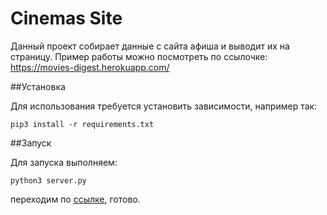 # Cinemas Site

Данный проект собирает данные с сайта афиша и выводит их на страницу. Пример работы можно посмотреть по ссылочке:
https://movies-digest.herokuapp.com/

##Установка

Для использования требуется установить зависимости, например так:

    pip3 install -r requirements.txt
    
##Запуск

Для запуска выполняем:

    python3 server.py
    
переходим по [ссылке](127.0.0.1:5000), готово.